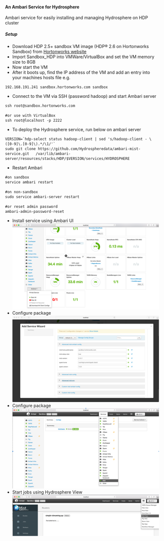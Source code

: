 #### An Ambari Service for Hydrosphere
Ambari service for easily installing and managing Hydrosphere on HDP cluster

##### Setup

- Download HDP 2.5+ sandbox VM image (HDP® 2.6 on Hortonworks Sandbox) from [Hortonworks website](https://hortonworks.com/downloads/#sandbox)
- Import Sandbox_HDP into VMWare/VirtualBox and set the VM memory size to 8GB
- Now start the VM
- After it boots up, find the IP address of the VM and add an entry into your machines hosts file e.g.
```
192.168.191.241 sandbox.hortonworks.com sandbox    
```
- Connect to the VM via SSH (password hadoop) and start Ambari server
```
ssh root@sandbox.hortonworks.com

#or use with VirtualBox
ssh root@localhost -p 2222
```
- To deploy the Hydrosphere service, run below on ambari server
```
VERSION=`hdp-select status hadoop-client | sed 's/hadoop-client - \([0-9]\.[0-9]\).*/\1/'`
sudo git clone https://github.com/Hydrospheredata/ambari-mist-service.git   /var/lib/ambari-server/resources/stacks/HDP/$VERSION/services/HYDROSPHERE
```
- Restart Ambari
```
#on sandbox
service ambari restart

#on non-sandbox
sudo service ambari-server restart

#or reset admin password
ambari-admin-password-reset
```
- Install service using Ambari UI
![Image](screenshots/add_service.png?raw=true)
- Configure package
![Image](screenshots/configure.png?raw=true)
- Configure package
![Image](screenshots/service.png?raw=true)
- Start jobs using Hydrosphere View
![Image](screenshots/view.png?raw=true)